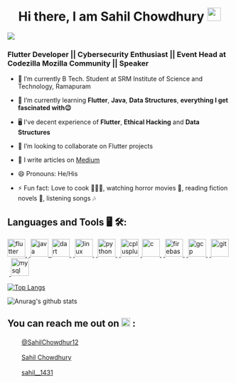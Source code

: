 <h1 align="center">Hi there, I am Sahil Chowdhury <img src="https://raw.githubusercontent.com/MartinHeinz/MartinHeinz/master/wave.gif" width="30px">
</h1>

![](https://komarev.com/ghpvc/?username=sahilc07&style=plastic)

<h3>Flutter Developer || Cybersecurity Enthusiast || Event Head at Codezilla Mozilla Community || Speaker</h3>

- 🔭 I’m currently B Tech. Student at SRM Institute of Science and Technology, Ramapuram

- 🌱 I’m currently learning <b>Flutter</b>, <b>Java</b>, <b>Data Structures</b>, <b>everything I get fascinated with😉</b>

- 🖥 I've decent experience of <b>Flutter</b>, <b>Ethical Hacking</b> and <b>Data Structures</b>

- 👯 I’m looking to collaborate on Flutter projects

- 📝 I write articles on <a href="https://medium.com/@sahilc0708">Medium</a></p>

- 😄 Pronouns: He/His

- ⚡ Fun fact: Love to cook 👨🏻‍🍳, watching horror movies 👻, reading fiction novels 📓, listening songs 🎶

<h2 align="left">Languages and Tools 🖥 🛠:</h2>

<p align="left"><a href="https://flutter.dev" target="_blank"> <img src="https://www.vectorlogo.zone/logos/flutterio/flutterio-icon.svg" alt="flutter" width="40" height="40"/> </a>&nbsp;<a href="https://www.java.com" target="_blank"> <img src="https://devicons.github.io/devicon/devicon.git/icons/java/java-original-wordmark.svg" alt="java" width="40" height="40"/>&nbsp;<a href="https://dart.dev" target="_blank"> <img src="https://www.vectorlogo.zone/logos/dartlang/dartlang-icon.svg" alt="dart" width="40" height="40"/> </a>&nbsp;<a href="https://www.linux.org/" target="_blank"> <img src="https://devicons.github.io/devicon/devicon.git/icons/linux/linux-original.svg" alt="linux" width="40" height="40"/> </a>&nbsp;<a href="https://www.python.org" target="_blank"> <img src="https://devicons.github.io/devicon/devicon.git/icons/python/python-original.svg" alt="python" width="40" height="40"/> </a>&nbsp;<a href="https://www.w3schools.com/cpp/" target="_blank"> <img src="https://devicons.github.io/devicon/devicon.git/icons/cplusplus/cplusplus-original.svg" alt="cplusplus" width="40" height="40"/></a>&nbsp;<a href="https://www.cprogramming.com/" target="_blank"> <img src="https://devicons.github.io/devicon/devicon.git/icons/c/c-original.svg" alt="c" width="40" height="40"/> </a>&nbsp;<a href="https://firebase.google.com/" target="_blank"> <img src="https://www.vectorlogo.zone/logos/firebase/firebase-icon.svg" alt="firebase" width="40" height="40"/> </a>&nbsp;<a href="https://cloud.google.com" target="_blank"> <img src="https://www.vectorlogo.zone/logos/google_cloud/google_cloud-icon.svg" alt="gcp" width="40" height="40"/> </a>&nbsp;<a href="https://git-scm.com/" target="_blank"> <img src="https://www.vectorlogo.zone/logos/git-scm/git-scm-icon.svg" alt="git" width="40" height="40"/> </a>&nbsp;<a href="https://www.mysql.com/" target="_blank"> <img src="https://devicons.github.io/devicon/devicon.git/icons/mysql/mysql-original-wordmark.svg" alt="mysql" width="40" height="40"/> </a> </p>
  
[![Top Langs](https://github-readme-stats.vercel.app/api/top-langs/?username=sahilc07&layout=compact&theme=radical)](https://github.com/sahilc07/github-readme-stats)

![Anurag's github stats](https://github-readme-stats.vercel.app/api?username=sahilc07&theme=radical&show_icons=true)

<h2>You can reach me out on <img src="https://github.com/iamshubhamg/iamshubhamg/blob/master/Assests/Earth.gif" width="20" height="20"> :</h2>
<p><img src="https://camo.githubusercontent.com/395dda360ae28377b7c3247581a88b20573883519c2be833cb64fbb37dcbcc1a/68747470733a2f2f63646e2e6a7364656c6976722e6e65742f6e706d2f73696d706c652d69636f6e734076332f69636f6e732f747769747465722e737667" width="20" height="17">&nbsp; &nbsp;<a href="https://twitter.com/SahilChowdhur12">@SahilChowdhur12</a></p>
<p><img src="https://camo.githubusercontent.com/d659d2bac00c01b42bffbae84bdc121e828b8fecd5b4949ffa2575f5d9e4a371/68747470733a2f2f63646e2e6a7364656c6976722e6e65742f6e706d2f73696d706c652d69636f6e734076332f69636f6e732f6c696e6b6564696e2e737667" width="20" height="17">&nbsp; &nbsp;<a href="https://www.linkedin.com/in/sahil-chowdhury-686775170/">Sahil Chowdhury</a></p>
<p><img src="https://camo.githubusercontent.com/c80f9763ed06d4ab9fbcc1a74b8b74cd95e4c7f82d3f1f70233994f236a0faeb/68747470733a2f2f63646e2e6a7364656c6976722e6e65742f6e706d2f73696d706c652d69636f6e734076332f69636f6e732f696e7374616772616d2e737667" width="20" height="17">&nbsp; &nbsp;<a href="https://www.instagram.com/sahil__1431/">sahil__1431</a></p>
